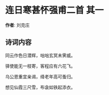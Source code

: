 # 连日寒甚怀强甫二首  其一

**作者**: 刘克庄

## 诗词内容

同云作色日潜辉，咄咄玄冥未霁威。

驿使能无一枝寄，客程应有六花飞。

乌公恩重宜亲谒，绛老年高可蚤归。

想见仙霞三尺雪，布衾如铁起添衣。

